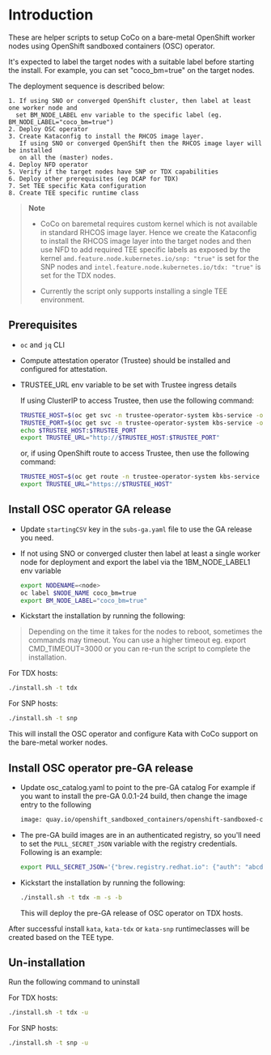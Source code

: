 # Introduction

These are helper scripts to setup CoCo on a bare-metal OpenShift worker nodes
using OpenShift sandboxed containers (OSC) operator.

It's expected to label the target nodes with a suitable label before starting the
install. For example, you can set "coco_bm=true" on the target nodes.

The deployment sequence is described below:

```text
1. If using SNO or converged OpenShift cluster, then label at least one worker node and 
  set BM_NODE_LABEL env variable to the specific label (eg. BM_NODE_LABEL="coco_bm=true")
2. Deploy OSC operator
3. Create Kataconfig to install the RHCOS image layer.
   If using SNO or converged OpenShift then the RHCOS image layer will be installed
   on all the (master) nodes.
4. Deploy NFD operator
5. Verify if the target nodes have SNP or TDX capabilities
6. Deploy other prerequisites (eg DCAP for TDX)
7. Set TEE specific Kata configuration
8. Create TEE specific runtime class
```

>**Note**
> >
> - CoCo on baremetal requires custom kernel which is not available in standard RHCOS image layer. Hence we create the Kataconfig to install the RHCOS image layer into the target nodes and then use NFD to add required TEE specific labels as exposed by the kernel `amd.feature.node.kubernetes.io/snp: "true"` is set for the SNP nodes and `intel.feature.node.kubernetes.io/tdx: "true"` is set for the TDX nodes.
> >
> - Currently the script only supports installing a single TEE environment.

## Prerequisites

- `oc` and `jq` CLI

- Compute attestation operator (Trustee) should be installed and configured for attestation.

- TRUSTEE_URL env variable to be set with Trustee ingress details
  
  If using ClusterIP to access Trustee, then use the following command:

  ```sh
  TRUSTEE_HOST=$(oc get svc -n trustee-operator-system kbs-service -o jsonpath={.spec.clusterIP})
  TRUSTEE_PORT=$(oc get svc -n trustee-operator-system kbs-service -o jsonpath="{.spec.ports[0].targetPort}")
  echo $TRUSTEE_HOST:$TRUSTEE_PORT
  export TRUSTEE_URL="http://$TRUSTEE_HOST:$TRUSTEE_PORT"
  ```

  or, if using OpenShift route to access Trustee, then use the following command:

  ```sh
  TRUSTEE_HOST=$(oc get route -n trustee-operator-system kbs-service -o jsonpath={.spec.host})
  export TRUSTEE_URL="https://$TRUSTEE_HOST"  
  ```

## Install OSC operator GA release

- Update `startingCSV` key in the `subs-ga.yaml` file to use the GA release you need.

- If not using SNO or converged cluster then label at least a single worker node for deployment
  and export the label via the 1BM_NODE_LABEL1 env variable
  
  ```sh
  export NODENAME=<node>
  oc label $NODE_NAME coco_bm=true
  export BM_NODE_LABEL="coco_bm=true"
  ```

- Kickstart the installation by running the following:

> Depending on the time it takes for the nodes to reboot, sometimes the commands may timeout.
> You can use a higher timeout eg. export CMD_TIMEOUT=3000
> or you can re-run the script to complete the installation.

  For TDX hosts:

  ```sh
  ./install.sh -t tdx
  ```

  For SNP hosts:

  ```sh
  ./install.sh -t snp
  ```

  This will install the OSC operator and configure Kata with CoCo support on the bare-metal worker nodes.

## Install OSC operator pre-GA release

- Update osc_catalog.yaml to point to the pre-GA catalog
  For example if you want to install the pre-GA 0.0.1-24 build, then change the
  image entry to the following

  ```sh
  image: quay.io/openshift_sandboxed_containers/openshift-sandboxed-containers-operator-catalog:0.0.1-22
  ```

- The pre-GA build images are in an authenticated registry, so you'll need to
  set the `PULL_SECRET_JSON` variable with the registry credentials. Following is an example:

  ```sh
  export PULL_SECRET_JSON='{"brew.registry.redhat.io": {"auth": "abcd1234"}, "registry.redhat.io": {"auth": "abcd1234"}}'
  ```

- Kickstart the installation by running the following:

  ```sh
  ./install.sh -t tdx -m -s -b
  ```

  This will deploy the pre-GA release of OSC operator on TDX hosts.

After successful install `kata`, `kata-tdx` or `kata-snp` runtimeclasses will be created based on the TEE type.

## Un-installation

   Run the following command to uninstall

   For TDX hosts:

   ```sh
   ./install.sh -t tdx -u
   ```

   For SNP hosts:

   ```sh
   ./install.sh -t snp -u
   ```
